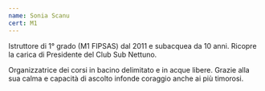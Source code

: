 ```yaml
---
name: Sonia Scanu
cert: M1
---
```

Istruttore di 1° grado (M1 FIPSAS) dal 2011 e subacquea da 10 anni. Ricopre la carica di Presidente del Club Sub Nettuno.

Organizzatrice dei corsi in bacino delimitato e in acque libere. Grazie alla sua calma e capacità di ascolto infonde coraggio anche ai più timorosi.

